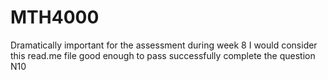 # MTH4000
Dramatically important for the assessment during week 8
I would consider this read.me file good enough to pass successfully complete the question N10
